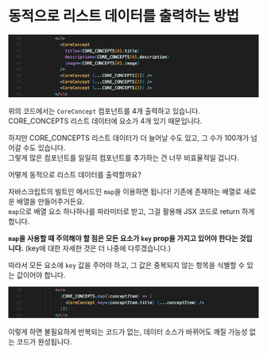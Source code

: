 # 동적으로 리스트 데이터를 출력하는 방법

![여러개 컴포넌트 출력](img/react13_1.png)

위의 코드에서는 `CoreConcept` 컴포넌트를 4개 출력하고 있습니다. CORE_CONCEPTS 리스트 데이터에 요소가 4개 있기 때문입니다.

하지만 CORE_CONCEPTS 리스트 데이터가 더 늘어날 수도 있고, 그 수가 100개가 넘어갈 수도 있습니다.  
그렇게 많은 컴포넌트를 일일히 컴포넌트를 추가하는 건 너무 비효율적일 겁니다.

어떻게 동적으로 리스트 데이터를 출력할까요?

자바스크립트의 빌트인 메서드인 `map`을 이용하면 됩니다! 기존에 존재하는 배열로 새로운 배열을 만들어주거든요.  
`map`으로 배열 요소 하나하나를 파라미터로 받고, 그걸 활용해 JSX 코드로 return 하게 합니다.

**`map`을 사용할 때 주의해야 할 점은 모든 요소가 `key` prop을 가지고 있어야 한다는 것입니다.** (key에 대한 자세한 것은 더 나중에 다루겠습니다.)

따라서 모든 요소에 `key` 값을 주어야 하고, 그 값은 중복되지 않는 항목을 식별할 수 있는 값이어야 합니다.

![map을 사용해 컴포넌트 출력](img/react13_2.png)

이렇게 하면 불필요하게 반복되는 코드가 없는, 데이터 소스가 바뀌어도 깨질 가능성 없는 코드가 완성됩니다.

<br/>